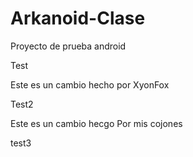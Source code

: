 # Arkanoid-Clase
Proyecto de prueba android

Test

Este es un cambio hecho por XyonFox

Test2

Este es un cambio hecgo Por mis cojones

test3
